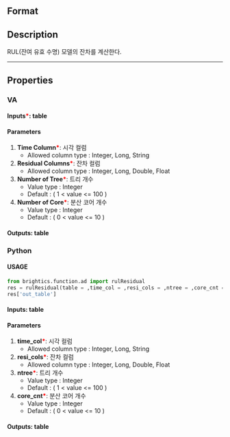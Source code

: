 ## Format


## Description

RUL(잔여 유효 수명) 모델의 잔차를 계산한다. 

---

## Properties
### VA
#### Inputs<b style="color:red">*</b>: table

#### Parameters
1. **Time Column**<b style="color:red">*</b>: 시각 컬럼
   - Allowed column type : Integer, Long, String
2. **Residual Columns**<b style="color:red">*</b>: 잔차 컬럼
   - Allowed column type : Integer, Long, Double, Float
3. **Number of Tree**<b style="color:red">*</b>: 트리 개수
   - Value type : Integer
   - Default : ( 1 < value <= 100 )
4. **Number of Core**<b style="color:red">*</b>: 분산 코어 개수
   - Value type : Integer
   - Default : ( 0 < value <= 10 )

#### Outputs: table

### Python

#### USAGE
```python
from brightics.function.ad import rulResidual
res = rulResidual(table = ,time_col = ,resi_cols = ,ntree = ,core_cnt = )
res['out_table']
```

#### Inputs: table

#### Parameters
1. **time_col**<b style="color:red">*</b>: 시각 컬럼
   - Allowed column type : Integer, Long, String
2. **resi_cols**<b style="color:red">*</b>: 잔차 컬럼
   - Allowed column type : Integer, Long, Double, Float
3. **ntree**<b style="color:red">*</b>: 트리 개수
   - Value type : Integer
   - Default : ( 1 < value <= 100 )
4. **core_cnt**<b style="color:red">*</b>: 분산 코어 개수
   - Value type : Integer
   - Default : ( 0 < value <= 10 )

#### Outputs: table

